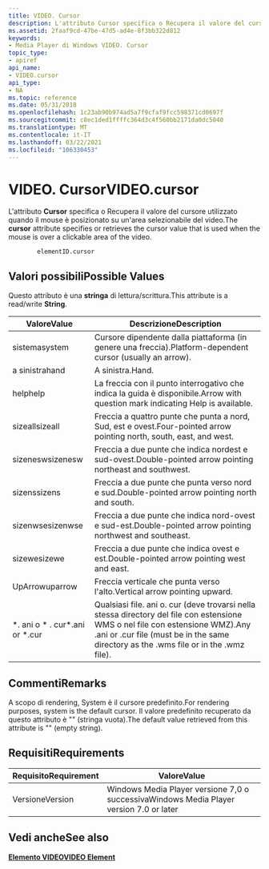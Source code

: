 ```yaml
---
title: VIDEO. Cursor
description: L'attributo Cursor specifica o Recupera il valore del cursore utilizzato quando il mouse è posizionato su un'area selezionabile del video.
ms.assetid: 2faaf9cd-47be-47d5-ad4e-8f3bb322d812
keywords:
- Media Player di Windows VIDEO. Cursor
topic_type:
- apiref
api_name:
- VIDEO.cursor
api_type:
- NA
ms.topic: reference
ms.date: 05/31/2018
ms.openlocfilehash: 1c23ab90b974ad5a7f9cfaf9fcc598371cd0697f
ms.sourcegitcommit: c8ec1ded1ffffc364d3c4f560bb2171da0dc5040
ms.translationtype: MT
ms.contentlocale: it-IT
ms.lasthandoff: 03/22/2021
ms.locfileid: "106330453"
---
```

# <a name="videocursor"></a><span data-ttu-id="0218d-104">VIDEO. Cursor</span><span class="sxs-lookup"><span data-stu-id="0218d-104">VIDEO.cursor</span></span>

<span data-ttu-id="0218d-105">L'attributo **Cursor** specifica o Recupera il valore del cursore utilizzato quando il mouse è posizionato su un'area selezionabile del video.</span><span class="sxs-lookup"><span data-stu-id="0218d-105">The **cursor** attribute specifies or retrieves the cursor value that is used when the mouse is over a clickable area of the video.</span></span>

``` syntax
        elementID.cursor
```

## <a name="possible-values"></a><span data-ttu-id="0218d-106">Valori possibili</span><span class="sxs-lookup"><span data-stu-id="0218d-106">Possible Values</span></span>

<span data-ttu-id="0218d-107">Questo attributo è una **stringa** di lettura/scrittura.</span><span class="sxs-lookup"><span data-stu-id="0218d-107">This attribute is a read/write **String**.</span></span>



| <span data-ttu-id="0218d-108">Valore</span><span class="sxs-lookup"><span data-stu-id="0218d-108">Value</span></span>            | <span data-ttu-id="0218d-109">Descrizione</span><span class="sxs-lookup"><span data-stu-id="0218d-109">Description</span></span>                                                                                 |
|------------------|---------------------------------------------------------------------------------------------|
| <span data-ttu-id="0218d-110">sistema</span><span class="sxs-lookup"><span data-stu-id="0218d-110">system</span></span>           | <span data-ttu-id="0218d-111">Cursore dipendente dalla piattaforma (in genere una freccia).</span><span class="sxs-lookup"><span data-stu-id="0218d-111">Platform-dependent cursor (usually an arrow).</span></span>                                               |
| <span data-ttu-id="0218d-112">a sinistra</span><span class="sxs-lookup"><span data-stu-id="0218d-112">hand</span></span>             | <span data-ttu-id="0218d-113">A sinistra.</span><span class="sxs-lookup"><span data-stu-id="0218d-113">Hand.</span></span>                                                                                       |
| <span data-ttu-id="0218d-114">help</span><span class="sxs-lookup"><span data-stu-id="0218d-114">help</span></span>             | <span data-ttu-id="0218d-115">La freccia con il punto interrogativo che indica la guida è disponibile.</span><span class="sxs-lookup"><span data-stu-id="0218d-115">Arrow with question mark indicating Help is available.</span></span>                                      |
| <span data-ttu-id="0218d-116">sizeall</span><span class="sxs-lookup"><span data-stu-id="0218d-116">sizeall</span></span>          | <span data-ttu-id="0218d-117">Freccia a quattro punte che punta a nord, Sud, est e ovest.</span><span class="sxs-lookup"><span data-stu-id="0218d-117">Four-pointed arrow pointing north, south, east, and west.</span></span>                                   |
| <span data-ttu-id="0218d-118">sizenesw</span><span class="sxs-lookup"><span data-stu-id="0218d-118">sizenesw</span></span>         | <span data-ttu-id="0218d-119">Freccia a due punte che indica nordest e sud-ovest.</span><span class="sxs-lookup"><span data-stu-id="0218d-119">Double-pointed arrow pointing northeast and southwest.</span></span>                                      |
| <span data-ttu-id="0218d-120">sizens</span><span class="sxs-lookup"><span data-stu-id="0218d-120">sizens</span></span>           | <span data-ttu-id="0218d-121">Freccia a due punte che punta verso nord e sud.</span><span class="sxs-lookup"><span data-stu-id="0218d-121">Double-pointed arrow pointing north and south.</span></span>                                              |
| <span data-ttu-id="0218d-122">sizenwse</span><span class="sxs-lookup"><span data-stu-id="0218d-122">sizenwse</span></span>         | <span data-ttu-id="0218d-123">Freccia a due punte che indica nord-ovest e sud-est.</span><span class="sxs-lookup"><span data-stu-id="0218d-123">Double-pointed arrow pointing northwest and southeast.</span></span>                                      |
| <span data-ttu-id="0218d-124">sizewe</span><span class="sxs-lookup"><span data-stu-id="0218d-124">sizewe</span></span>           | <span data-ttu-id="0218d-125">Freccia a due punte che indica ovest e est.</span><span class="sxs-lookup"><span data-stu-id="0218d-125">Double-pointed arrow pointing west and east.</span></span>                                                |
| <span data-ttu-id="0218d-126">UpArrow</span><span class="sxs-lookup"><span data-stu-id="0218d-126">uparrow</span></span>          | <span data-ttu-id="0218d-127">Freccia verticale che punta verso l'alto.</span><span class="sxs-lookup"><span data-stu-id="0218d-127">Vertical arrow pointing upward.</span></span>                                                             |
| <span data-ttu-id="0218d-128">\*. ani o \* . cur</span><span class="sxs-lookup"><span data-stu-id="0218d-128">\*.ani or \*.cur</span></span> | <span data-ttu-id="0218d-129">Qualsiasi file. ani o. cur (deve trovarsi nella stessa directory del file con estensione WMS o nel file con estensione WMZ).</span><span class="sxs-lookup"><span data-stu-id="0218d-129">Any .ani or .cur file (must be in the same directory as the .wms file or in the .wmz file).</span></span> |



 

## <a name="remarks"></a><span data-ttu-id="0218d-130">Commenti</span><span class="sxs-lookup"><span data-stu-id="0218d-130">Remarks</span></span>

<span data-ttu-id="0218d-131">A scopo di rendering, System è il cursore predefinito.</span><span class="sxs-lookup"><span data-stu-id="0218d-131">For rendering purposes, system is the default cursor.</span></span> <span data-ttu-id="0218d-132">Il valore predefinito recuperato da questo attributo è "" (stringa vuota).</span><span class="sxs-lookup"><span data-stu-id="0218d-132">The default value retrieved from this attribute is "" (empty string).</span></span>

## <a name="requirements"></a><span data-ttu-id="0218d-133">Requisiti</span><span class="sxs-lookup"><span data-stu-id="0218d-133">Requirements</span></span>



| <span data-ttu-id="0218d-134">Requisito</span><span class="sxs-lookup"><span data-stu-id="0218d-134">Requirement</span></span> | <span data-ttu-id="0218d-135">Valore</span><span class="sxs-lookup"><span data-stu-id="0218d-135">Value</span></span> |
|--------------------|------------------------------------------------------|
| <span data-ttu-id="0218d-136">Versione</span><span class="sxs-lookup"><span data-stu-id="0218d-136">Version</span></span><br/> | <span data-ttu-id="0218d-137">Windows Media Player versione 7,0 o successiva</span><span class="sxs-lookup"><span data-stu-id="0218d-137">Windows Media Player version 7.0 or later</span></span><br/> |



## <a name="see-also"></a><span data-ttu-id="0218d-138">Vedi anche</span><span class="sxs-lookup"><span data-stu-id="0218d-138">See also</span></span>

<dl> <dt>

[<span data-ttu-id="0218d-139">**Elemento VIDEO**</span><span class="sxs-lookup"><span data-stu-id="0218d-139">**VIDEO Element**</span></span>](video-element.md)
</dt> </dl>

 

 





